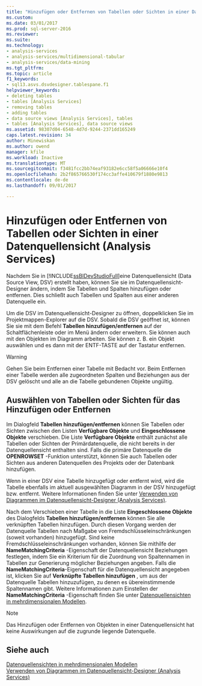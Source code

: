 ```yaml
---
title: "Hinzufügen oder Entfernen von Tabellen oder Sichten in einer Datenquellensicht (Analysis Services) | Microsoft Docs"
ms.custom: 
ms.date: 03/01/2017
ms.prod: sql-server-2016
ms.reviewer: 
ms.suite: 
ms.technology:
- analysis-services
- analysis-services/multidimensional-tabular
- analysis-services/data-mining
ms.tgt_pltfrm: 
ms.topic: article
f1_keywords:
- sql13.asvs.dsvdesigner.tablespane.f1
helpviewer_keywords:
- deleting tables
- tables [Analysis Services]
- removing tables
- adding tables
- data source views [Analysis Services], tables
- tables [Analysis Services], data source views
ms.assetid: 98307d04-6548-4d7d-9244-2371dd165249
caps.latest.revision: 34
author: Minewiskan
ms.author: owend
manager: kfile
ms.workload: Inactive
ms.translationtype: MT
ms.sourcegitcommit: f3481fcc2bb74eaf93182e6cc58f5a06666e10f4
ms.openlocfilehash: 2b2f865766530f174cc3affe410679f1880e9813
ms.contentlocale: de-de
ms.lasthandoff: 09/01/2017

---
```

# <a name="adding-or-removing-tables-or-views-in-a-data-source-view-analysis-services"></a>Hinzufügen oder Entfernen von Tabellen oder Sichten in einer Datenquellensicht (Analysis Services)
  Nachdem Sie in [!INCLUDE[ssBIDevStudioFull](../../includes/ssbidevstudiofull-md.md)]eine Datenquellensicht (Data Source View, DSV) erstellt haben, können Sie sie im Datenquellensicht-Designer ändern, indem Sie Tabellen und Spalten hinzufügen oder entfernen. Dies schließt auch Tabellen und Spalten aus einer anderen Datenquelle ein.  
  
 Um die DSV im Datenquellensicht-Designer zu öffnen, doppelklicken Sie im Projektmappen-Explorer auf die DSV. Sobald die DSV geöffnet ist, können Sie sie mit dem Befehl **Tabellen hinzufügen/entfernen** auf der Schaltflächenleiste oder im Menü ändern oder erweitern. Sie können auch mit den Objekten im Diagramm arbeiten. Sie können z. B. ein Objekt auswählen und es dann mit der ENTF-TASTE auf der Tastatur entfernen.  
  
> [!WARNING]  
>  Gehen Sie beim Entfernen einer Tabelle mit Bedacht vor. Beim Entfernen einer Tabelle werden alle zugeordneten Spalten und Beziehungen aus der DSV gelöscht und alle an die Tabelle gebundenen Objekte ungültig.  
  
## <a name="selecting-tables-or-views-to-add-or-remove"></a>Auswählen von Tabellen oder Sichten für das Hinzufügen oder Entfernen  
 Im Dialogfeld **Tabellen hinzufügen/entfernen** können Sie Tabellen oder Sichten zwischen den Listen **Verfügbare Objekte** und **Eingeschlossene Objekte** verschieben. Die Liste **Verfügbare Objekte** enthält zunächst alle Tabellen oder Sichten der Primärdatenquelle, die nicht bereits in der Datenquellensicht enthalten sind. Falls die primäre Datenquelle die **OPENROWSET** -Funktion unterstützt, können Sie auch Tabellen oder Sichten aus anderen Datenquellen des Projekts oder der Datenbank hinzufügen.  
  
 Wenn in einer DSV eine Tabelle hinzugefügt oder entfernt wird, wird die Tabelle ebenfalls im aktuell ausgewählten Diagramm in der DSV hinzugefügt bzw. entfernt. Weitere Informationen finden Sie unter [Verwenden von Diagrammen im Datenquellensicht-Designer &#40;Analysis Services&#41;](../../analysis-services/multidimensional-models/work-with-diagrams-in-data-source-view-designer-analysis-services.md).  
  
 Nach dem Verschieben einer Tabelle in die Liste **Eingeschlossene Objekte** des Dialogfelds **Tabellen hinzufügen/entfernen** können Sie alle verknüpften Tabellen hinzufügen. Durch diesen Vorgang werden der Datenquelle Tabellen nach Maßgabe von Fremdschlüsseleinschränkungen (soweit vorhanden) hinzugefügt. Sind keine Fremdschlüsseleinschränkungen vorhanden, können Sie mithilfe der **NameMatchingCriteria** -Eigenschaft der Datenquellensicht Beziehungen festlegen, indem Sie ein Kriterium für die Zuordnung von Spaltennamen in Tabellen zur Generierung möglicher Beziehungen angeben. Falls die **NameMatchingCriteria**-Eigenschaft für die Datenquellensicht angegeben ist, klicken Sie auf **Verknüpfte Tabellen hinzufügen** , um aus der Datenquelle Tabellen hinzuzufügen, zu denen es übereinstimmende Spaltennamen gibt. Weitere Informationen zum Einstellen der **NameMatchingCriteria** -Eigenschaft finden Sie unter [Datenquellensichten in mehrdimensionalen Modellen](../../analysis-services/multidimensional-models/data-source-views-in-multidimensional-models.md).  
  
> [!NOTE]  
>  Das Hinzufügen oder Entfernen von Objekten in einer Datenquellensicht hat keine Auswirkungen auf die zugrunde liegende Datenquelle.  
  
## <a name="see-also"></a>Siehe auch  
 [Datenquellensichten in mehrdimensionalen Modellen](../../analysis-services/multidimensional-models/data-source-views-in-multidimensional-models.md)   
 [Verwenden von Diagrammen im Datenquellensicht-Designer &#40;Analysis Services&#41;](../../analysis-services/multidimensional-models/work-with-diagrams-in-data-source-view-designer-analysis-services.md)  
  
  

